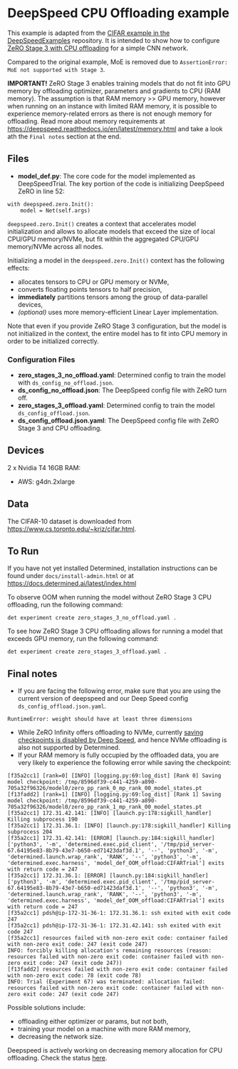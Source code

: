 # DeepSpeed CPU Offloading example

This example is adapted from the
[CIFAR example in the DeepSpeedExamples](https://github.com/microsoft/DeepSpeedExamples/tree/master/cifar)
repository. It is intended to show how to configure
[ZeRO Stage 3 with CPU offloading](https://www.deepspeed.ai/tutorials/zero/) for a simple CNN network.

Compared to the original example, MoE is removed due to `AssertionError: MoE not supported with Stage 3`.

**IMPORTANT!**
ZeRO Stage 3 enables training models that do not fit into GPU memory by offloading optimizer, parameters and gradients to CPU
(RAM memory). The assumption is that RAM memory >> GPU memory, however when running on an instance with limited RAM
memory, it is possible to experience memory-related errors as there is not enough memory for offloading.
Read more about memory requirements at https://deepspeed.readthedocs.io/en/latest/memory.html and take a look ath the
`Final notes` section at the end.

## Files

- **model_def.py**: The core code for the model implemented as DeepSpeedTrial.
  The key portion of the code is initializing DeepSpeed ZeRO in line 52:

```
with deepspeed.zero.Init():
    model = Net(self.args)
```

`deepspeed.zero.Init()` creates a context that accelerates model initialization and allows to allocate models that
exceed the size of local CPU/GPU memory/NVMe, but fit within the aggregated CPU/GPU memory/NVMe across all nodes.

Initializing a model in the `deepspeed.zero.Init()` context has the following effects:

- allocates tensors to CPU or GPU memory or NVMe,
- converts floating points tensors to half precision,
- **immediately** partitions tensors among the group of data-parallel devices,
- _(optional)_ uses more memory-efficient Linear Layer implementation.

Note that even if you provide ZeRO Stage 3 configuration, but the model is not initialized in the context, the entire
model has to fit into CPU memory in order to be initialized correctly.

### Configuration Files

- **zero_stages_3_no_offload.yaml**: Determined config to train the model with `ds_config_no_offload.json`.
- **ds_config_no_offload.json**: The DeepSpeed config file with ZeRO turn off.
- **zero_stages_3_offload.yaml**: Determined config to train the model `ds_config_offload.json`.
- **ds_config_offload.json.yaml**: The DeepSpeed config file with ZeRO Stage 3 and CPU offloading.

## Devices

2 x Nvidia T4 16GB RAM:

- AWS: g4dn.2xlarge

## Data

The CIFAR-10 dataset is downloaded from https://www.cs.toronto.edu/~kriz/cifar.html.

## To Run

If you have not yet installed Determined, installation instructions can be found
under `docs/install-admin.html` or at https://docs.determined.ai/latest/index.html

To observe OOM when running the model without ZeRO Stage 3 CPU offloading, run the following command:

```
det experiment create zero_stages_3_no_offload.yaml .
```

To see how ZeRO Stage 3 CPU offloading allows for running a model that exceeds GPU memory, run the following command:

```
det experiment create zero_stages_3_offload.yaml .
```

## Final notes

- If you are facing the following error, make sure that you are using the current version of deepspeed
  and our Deep Speed config `ds_config_offload.json.yaml`.

```
RuntimeError: weight should have at least three dimensions
```

- While ZeRO Infinity offers offloading to NVMe, currently [saving checkpoints is disabled by Deep Speed](https://github.com/microsoft/DeepSpeed/issues/2082), and hence
  NVMe offloading is also not supported by Determined.
- If your RAM memory is fully occupied by the offloaded data, you are very likely to experience the following error while saving the checkpoint:

```
[f35a2cc1] [rank=0] [INFO] [logging.py:69:log_dist] [Rank 0] Saving model checkpoint: /tmp/8596df39-c441-4259-a890-705a32f96326/model0/zero_pp_rank_0_mp_rank_00_model_states.pt
[f13fadd2] [rank=1] [INFO] [logging.py:69:log_dist] [Rank 1] Saving model checkpoint: /tmp/8596df39-c441-4259-a890-705a32f96326/model0/zero_pp_rank_1_mp_rank_00_model_states.pt
[f35a2cc1] 172.31.42.141: [INFO] [launch.py:178:sigkill_handler] Killing subprocess 190
[f35a2cc1] 172.31.36.1: [INFO] [launch.py:178:sigkill_handler] Killing subprocess 204
[f35a2cc1] 172.31.42.141: [ERROR] [launch.py:184:sigkill_handler] ['python3', '-m', 'determined.exec.pid_client', '/tmp/pid_server-67.64195e83-8b79-43e7-b650-ed71423daf3d.1', '--', 'python3', '-m', 'determined.launch.wrap_rank', 'RANK', '--', 'python3', '-m', 'determined.exec.harness', 'model_def_OOM_offload:CIFARTrial'] exits with return code = 247
[f35a2cc1] 172.31.36.1: [ERROR] [launch.py:184:sigkill_handler] ['python3', '-m', 'determined.exec.pid_client', '/tmp/pid_server-67.64195e83-8b79-43e7-b650-ed71423daf3d.1', '--', 'python3', '-m', 'determined.launch.wrap_rank', 'RANK', '--', 'python3', '-m', 'determined.exec.harness', 'model_def_OOM_offload:CIFARTrial'] exits with return code = 247
[f35a2cc1] pdsh@ip-172-31-36-1: 172.31.36.1: ssh exited with exit code 247
[f35a2cc1] pdsh@ip-172-31-36-1: 172.31.42.141: ssh exited with exit code 247
[f35a2cc1] resources failed with non-zero exit code: container failed with non-zero exit code: 247 (exit code 247)
INFO: forcibly killing allocation's remaining resources (reason: resources failed with non-zero exit code: container failed with non-zero exit code: 247 (exit code 247))
[f13fadd2] resources failed with non-zero exit code: container failed with non-zero exit code: 78 (exit code 78)
INFO: Trial (Experiment 67) was terminated: allocation failed: resources failed with non-zero exit code: container failed with non-zero exit code: 247 (exit code 247)
```

Possible solutions include:

- offloading either optimizer or params, but not both,
- training your model on a machine with more RAM memory,
- decreasing the network size.

Deepspeed is actively working on decreasing memory allocation for CPU offloading. Check the status [here](https://github.com/microsoft/DeepSpeed/issues/2003).
